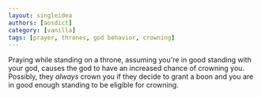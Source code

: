 ```yaml
---
layout: singleidea
authors: [aosdict]
category: [vanilla]
tags: [prayer, thrones, god behavior, crowning]
---
```

Praying while standing on a throne, assuming you're in good standing with your god, causes the god to have an increased chance of crowning you. Possibly, they *always* crown you if they decide to grant a boon and you are in good enough standing to be eligible for crowning.
